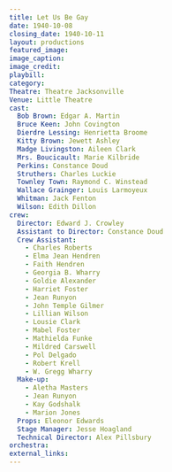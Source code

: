 ```yaml
---
title: Let Us Be Gay
date: 1940-10-08
closing_date: 1940-10-11
layout: productions
featured_image: 
image_caption:
image_credit:
playbill: 
category: 
Theatre: Theatre Jacksonville
Venue: Little Theatre
cast:
  Bob Brown: Edgar A. Martin
  Bruce Keen: John Covington
  Dierdre Lessing: Henrietta Broome
  Kitty Brown: Jewett Ashley
  Madge Livingston: Aileen Clark
  Mrs. Boucicault: Marie Kilbride
  Perkins: Constance Doud
  Struthers: Charles Luckie
  Townley Town: Raymond C. Winstead
  Wallace Grainger: Louis Larmoyeux
  Whitman: Jack Fenton
  Wilson: Edith Dillon
crew:
  Director: Edward J. Crowley
  Assistant to Director: Constance Doud
  Crew Assistant: 
    - Charles Roberts
    - Elma Jean Hendren
    - Faith Hendren
    - Georgia B. Wharry
    - Goldie Alexander
    - Harriet Foster
    - Jean Runyon
    - John Temple Gilmer
    - Lillian Wilson
    - Lousie Clark
    - Mabel Foster
    - Mathielda Funke
    - Mildred Carswell
    - Pol Delgado
    - Robert Krell
    - W. Gregg Wharry
  Make-up: 
    - Aletha Masters
    - Jean Runyon
    - Kay Godshalk
    - Marion Jones
  Props: Eleonor Edwards
  Stage Manager: Jesse Hoagland
  Technical Director: Alex Pillsbury
orchestra:
external_links:
---
```


